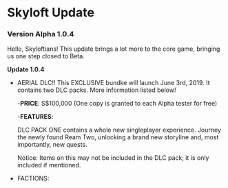 # Skyloft Update
### Version Alpha 1.0.4

Hello, Skyloftians! This update brings a lot more to the core game, bringing us one step closed to Beta.

**Update 1.0.4**
- AERIAL DLC!! This EXCLUSIVE bundke will launch June 3rd, 2019. It contains two DLC packs. More information listed below!

  -**PRICE**: S$100,000 (One copy is granted to each Alpha tester for free)

  -**FEATURES**:

  DLC PACK ONE contains a whole new singleplayer experience. Journey the newly found Ream Two, unlocking a brand new storyline and, most importantly, new quests.
  
  Notice: Items on this may not be included in the DLC pack; it is only included if mentioned.
- FACTIONS:
